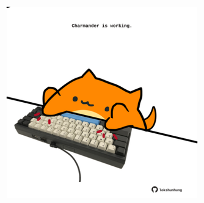<!-- built at 27/06/2025, 19:00:32 UTC -->
<p align="center">
  <img width="500" height="500" src="./ReadmeImage.svg">
</p>
